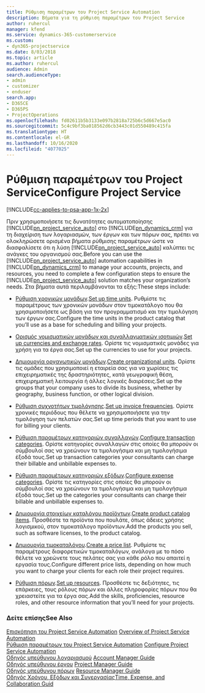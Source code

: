 ```yaml
---
title: Ρύθμιση παραμέτρων του Project Service Automation
description: Βήματα για τη ρύθμιση παραμέτρων του Project Service
author: ruhercul
manager: kfend
ms.service: dynamics-365-customerservice
ms.custom:
- dyn365-projectservice
ms.date: 8/03/2018
ms.topic: article
ms.author: ruhercul
audience: Admin
search.audienceType:
- admin
- customizer
- enduser
search.app:
- D365CE
- D365PS
- ProjectOperations
ms.openlocfilehash: fd02611b5b3133e097b2818a725b6c5d667e5ac0
ms.sourcegitcommit: 5c4c9bf3ba018562d6cb3443c01d550489c415fa
ms.translationtype: HT
ms.contentlocale: el-GR
ms.lasthandoff: 10/16/2020
ms.locfileid: "4077025"
---
```

# <a name="configure-project-service"></a><span data-ttu-id="e15db-103">Ρύθμιση παραμέτρων του Project Service</span><span class="sxs-lookup"><span data-stu-id="e15db-103">Configure Project Service</span></span>

[!INCLUDE[cc-applies-to-psa-app-1x-2x](../includes/cc-applies-to-psa-app-1x-2x.md)]

<span data-ttu-id="e15db-104">Πριν χρησιμοποιήσετε τις δυνατότητες αυτοματοποίησης [!INCLUDE[pn_project_service_auto](../includes/pn-project-service-auto.md)] στο [!INCLUDE[pn_dynamics_crm](../includes/pn-dynamics-crm.md)] για τη διαχείριση των λογαριασμών, των έργων και των πόρων σας, πρέπει να ολοκληρώσετε ορισμένα βήματα ρύθμισης παραμέτρων ώστε να διασφαλίσετε ότι η λύση [!INCLUDE[pn_project_service_auto](../includes/pn-project-service-auto.md)] καλύπτει τις ανάγκες του οργανισμού σας.</span><span class="sxs-lookup"><span data-stu-id="e15db-104">Before you can use the [!INCLUDE[pn_project_service_auto](../includes/pn-project-service-auto.md)] automation capabilities in [!INCLUDE[pn_dynamics_crm](../includes/pn-dynamics-crm.md)] to manage your accounts, projects, and resources, you need to complete a few configuration steps to ensure the [!INCLUDE[pn_project_service_auto](../includes/pn-project-service-auto.md)] solution matches your organization’s needs.</span></span> <span data-ttu-id="e15db-105">Στα βήματα αυτά περιλαμβάνονται τα εξής:</span><span class="sxs-lookup"><span data-stu-id="e15db-105">These steps include:</span></span>  
  
-   <span data-ttu-id="e15db-106">[Ρύθμιση χρονικών μονάδων](../psa/set-up-time-units.md).</span><span class="sxs-lookup"><span data-stu-id="e15db-106">[Set up time units](../psa/set-up-time-units.md).</span></span> <span data-ttu-id="e15db-107">Ρυθμίστε τις παραμέτρους των χρονικών μονάδων στον τιμοκατάλογο που θα χρησιμοποιήσετε ως βάση για τον προγραμματισμό και την τιμολόγηση των έργων σας.</span><span class="sxs-lookup"><span data-stu-id="e15db-107">Configure the time units in the product catalog that you’ll use as a base for scheduling and billing your projects.</span></span>  
  
-   <span data-ttu-id="e15db-108">[Ορισμός νομισματικών μονάδων και συναλλαγματικών ισοτιμιών](../psa/set-up-currencies-exchange-rates.md).</span><span class="sxs-lookup"><span data-stu-id="e15db-108">[Set up currencies and exchange rates](../psa/set-up-currencies-exchange-rates.md).</span></span> <span data-ttu-id="e15db-109">Ορίστε τις νομισματικές μονάδες για χρήση για τα έργα σας.</span><span class="sxs-lookup"><span data-stu-id="e15db-109">Set up the currencies to use for your projects.</span></span>  
  
-   <span data-ttu-id="e15db-110">[Δημιουργία οργανωτικών μονάδων](../psa/create-organizational-units.md).</span><span class="sxs-lookup"><span data-stu-id="e15db-110">[Create organizational units](../psa/create-organizational-units.md).</span></span> <span data-ttu-id="e15db-111">Ορίστε τις ομάδες που χρησιμοποιεί η εταιρεία σας για να χωρίσεις τις επιχειρηματικές της δραστηριότητες, κατά γεωγραφική θέση, επιχειρηματική λειτουργία ή άλλες λογικές διαιρέσεις.</span><span class="sxs-lookup"><span data-stu-id="e15db-111">Set up the groups that your company uses to divide its business, whether by geography, business function, or other logical division.</span></span>  
  
-   <span data-ttu-id="e15db-112">[Ρύθμιση συχνοτήτων τιμολόγησης](../psa/set-up-invoice-frequencies.md).</span><span class="sxs-lookup"><span data-stu-id="e15db-112">[Set up invoice frequencies](../psa/set-up-invoice-frequencies.md).</span></span> <span data-ttu-id="e15db-113">Ορίστε χρονικές περιόδους που θέλετε να χρησιμοποιήσετε για την τιμολόγηση των πελατών σας.</span><span class="sxs-lookup"><span data-stu-id="e15db-113">Set up time periods that you want to use for billing your clients.</span></span>  
  
-   <span data-ttu-id="e15db-114">[Ρύθμιση παραμέτρων κατηγοριών συναλλαγών](../psa/configure-transaction-categories.md).</span><span class="sxs-lookup"><span data-stu-id="e15db-114">[Configure transaction categories](../psa/configure-transaction-categories.md).</span></span> <span data-ttu-id="e15db-115">Ορίστε κατηγορίες συναλλαγών στις οποίες θα μπορούν οι σύμβουλοί σας να χρεώνουν τα τιμολογήσιμα και μη τιμολογήσιμα έξοδά τους.</span><span class="sxs-lookup"><span data-stu-id="e15db-115">Set up transaction categories your consultants can charge their billable and unbillable expenses to.</span></span>  
  
-   <span data-ttu-id="e15db-116">[Ρύθμιση παραμέτρων κατηγοριών εξόδων](../psa/configure-expense-categories.md).</span><span class="sxs-lookup"><span data-stu-id="e15db-116">[Configure expense categories](../psa/configure-expense-categories.md).</span></span> <span data-ttu-id="e15db-117">Ορίστε τις κατηγορίες στις οποίες θα μπορούν οι σύμβουλοί σας να χρεώνουν τα τιμολογήσιμα και μη τιμολογήσιμα έξοδά τους.</span><span class="sxs-lookup"><span data-stu-id="e15db-117">Set up the categories your consultants can charge their billable and unbillable expenses to.</span></span>  
  
-   <span data-ttu-id="e15db-118">[Δημιουργία στοιχείων καταλόγου προϊόντων](../psa/create-product-catalog-items.md).</span><span class="sxs-lookup"><span data-stu-id="e15db-118">[Create product catalog items](../psa/create-product-catalog-items.md).</span></span> <span data-ttu-id="e15db-119">Προσθέστε τα προϊόντα που πουλάτε, όπως άδειες χρήσης λογισμικού, στον τιμοκατάλογο προϊόντων.</span><span class="sxs-lookup"><span data-stu-id="e15db-119">Add the products you sell, such as software licenses, to the product catalog.</span></span>  
  
-   <span data-ttu-id="e15db-120">[Δημιουργία τιμοκαταλόγου](../psa/create-price-list.md).</span><span class="sxs-lookup"><span data-stu-id="e15db-120">[Create a price list](../psa/create-price-list.md).</span></span> <span data-ttu-id="e15db-121">Ρυθμίστε τις παραμέτρους διαφορετικών τιμοκαταλόγων, ανάλογα με το πόσο θέλετε να χρεώνετε τους πελάτες σας για κάθε ρόλο που απαιτεί η εργασία τους.</span><span class="sxs-lookup"><span data-stu-id="e15db-121">Configure different price lists, depending on how much you want to charge your clients for each role their project requires.</span></span>  
  
-   <span data-ttu-id="e15db-122">[Ρύθμιση πόρων](../psa/set-up-resources.md).</span><span class="sxs-lookup"><span data-stu-id="e15db-122">[Set up resources](../psa/set-up-resources.md).</span></span> <span data-ttu-id="e15db-123">Προσθέστε τις δεξιότητες, τις επάρκειες, τους ρόλους πόρων και άλλες πληροφορίες πόρων που θα χρειαστείτε για τα έργα σας.</span><span class="sxs-lookup"><span data-stu-id="e15db-123">Add the skills, proficiencies, resource roles, and other resource information that you’ll need for your projects.</span></span>  
  
### <a name="see-also"></a><span data-ttu-id="e15db-124">Δείτε επίσης</span><span class="sxs-lookup"><span data-stu-id="e15db-124">See Also</span></span>  
 <span data-ttu-id="e15db-125">[Επισκόπηση του Project Service Automation](../psa/overview.md) </span><span class="sxs-lookup"><span data-stu-id="e15db-125">[Overview of Project Service Automation](../psa/overview.md) </span></span>  
 <span data-ttu-id="e15db-126">[Ρύθμιση παραμέτρων του Project Service Automation](../psa/configure.md) </span><span class="sxs-lookup"><span data-stu-id="e15db-126">[Configure Project Service Automation](../psa/configure.md) </span></span>  
 <span data-ttu-id="e15db-127">[Οδηγός υπεύθυνου λογαριασμού](../psa/account-manager-guide.md) </span><span class="sxs-lookup"><span data-stu-id="e15db-127">[Account Manager Guide](../psa/account-manager-guide.md) </span></span>  
 <span data-ttu-id="e15db-128">[Οδηγός υπεύθυνου έργου](../psa/project-manager-guide.md) </span><span class="sxs-lookup"><span data-stu-id="e15db-128">[Project Manager Guide](../psa/project-manager-guide.md) </span></span>  
 <span data-ttu-id="e15db-129">[Οδηγός υπεύθυνου πόρων](../psa/resource-manager-guide.md) </span><span class="sxs-lookup"><span data-stu-id="e15db-129">[Resource Manager Guide](../psa/resource-manager-guide.md) </span></span>  
 [<span data-ttu-id="e15db-130">Οδηγός Χρόνου, Εξόδων και Συνεργασίας</span><span class="sxs-lookup"><span data-stu-id="e15db-130">Time, Expense, and Collaboration Guid</span></span>](../psa/time-expense-collaboration-guide.md)
